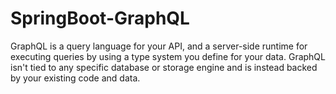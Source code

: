 # SpringBoot-GraphQL



GraphQL is a query language for your API, and a server-side runtime for executing queries by using a type system you define for your data. 
GraphQL isn't tied to any specific database or storage engine and is instead backed by your existing code and data.